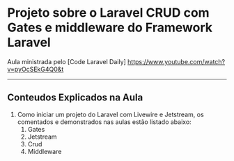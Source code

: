 # Projeto sobre o Laravel CRUD com Gates e middleware do Framework Laravel

Aula ministrada pelo [Code Laravel Daily] https://www.youtube.com/watch?v=pyOcSEkG4Q0&t<br>

---

## Conteudos Explicados na Aula

1. Como iniciar um projeto do Laravel com Livewire e Jetstream, os comentados e demonstrados nas aulas estão listado abaixo:
    1. Gates
    2. Jetstream
    3. Crud
    4. Middleware

